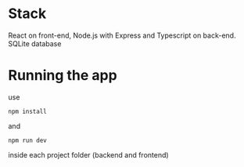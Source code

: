 # Stack
React on front-end, Node.js with Express and Typescript on back-end. SQLite database

# Running the app 
use 
```
npm install
```
and 
```
npm run dev
```
inside each project folder (backend and frontend)





